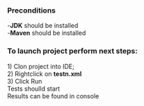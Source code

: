 <h3>Preconditions</h3>
-<b>JDK</b> should be installed</br>
-<b>Maven</b> should be installed</br>

<h3>To launch project perform next steps:</h3>
1) Clon project into IDE; <br/>
2) Rightclick on <b>testn.xml</b><br/>
3) Click Run<br/>
Tests shoulld start</br>
Results can be found in console</br>
